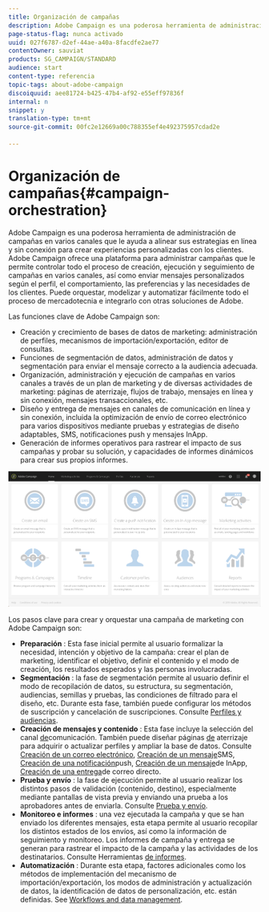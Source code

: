 ```yaml
---
title: Organización de campañas
description: Adobe Campaign es una poderosa herramienta de administración de campañas en varios canales que le ayuda a alinear sus estrategias en línea y sin conexión para crear experiencias personalizadas con los clientes.
page-status-flag: nunca activado
uuid: 027f6787-d2ef-44ae-a40a-8facdfe2ae77
contentOwner: sauviat
products: SG_CAMPAIGN/STANDARD
audience: start
content-type: referencia
topic-tags: about-adobe-campaign
discoiquuid: aee81724-b425-47b4-af92-e55eff97836f
internal: n
snippet: y
translation-type: tm+mt
source-git-commit: 00fc2e12669a00c788355ef4e492375957cdad2e

---
```



# Organización de campañas{#campaign-orchestration}

Adobe Campaign es una poderosa herramienta de administración de campañas en varios canales que le ayuda a alinear sus estrategias en línea y sin conexión para crear experiencias personalizadas con los clientes. Adobe Campaign ofrece una plataforma para administrar campañas que le permite controlar todo el proceso de creación, ejecución y seguimiento de campañas en varios canales, así como enviar mensajes personalizados según el perfil, el comportamiento, las preferencias y las necesidades de los clientes. Puede orquestar, modelizar y automatizar fácilmente todo el proceso de mercadotecnia e integrarlo con otras soluciones de Adobe.

Las funciones clave de Adobe Campaign son:

* Creación y crecimiento de bases de datos de marketing: administración de perfiles, mecanismos de importación/exportación, editor de consultas.
* Funciones de segmentación de datos, administración de datos y segmentación para enviar el mensaje correcto a la audiencia adecuada.
* Organización, administración y ejecución de campañas en varios canales a través de un plan de marketing y de diversas actividades de marketing: páginas de aterrizaje, flujos de trabajo, mensajes en línea y sin conexión, mensajes transaccionales, etc.
* Diseño y entrega de mensajes en canales de comunicación en línea y sin conexión, incluida la optimización de envío de correo electrónico para varios dispositivos mediante pruebas y estrategias de diseño adaptables, SMS, notificaciones push y mensajes InApp.
* Generación de informes operativos para rastrear el impacto de sus campañas y probar su solución, y capacidades de informes dinámicos para crear sus propios informes.

![](assets/overview_home_page.png)

Los pasos clave para crear y orquestar una campaña de marketing con Adobe Campaign son:

* **Preparación** : Esta fase inicial permite al usuario formalizar la necesidad, intención y objetivo de la campaña: crear el plan de marketing, identificar el objetivo, definir el contenido y el modo de creación, los resultados esperados y las personas involucradas.
* **Segmentación** : la fase de segmentación permite al usuario definir el modo de recopilación de datos, su estructura, su segmentación, audiencias, semillas y pruebas, las condiciones de filtrado para el diseño, etc. Durante esta fase, también puede configurar los métodos de suscripción y cancelación de suscripciones. Consulte [Perfiles y audiencias](../../audiences/using/about-profiles.md).
* **Creación de mensajes y contenido** : Esta fase incluye la selección del canal [de](../../channels/using/discovering-communication-channels.md)comunicación. También puede diseñar páginas [de](../../channels/using/about-landing-pages.md) aterrizaje para adquirir o actualizar perfiles y ampliar la base de datos. Consulte [Creación de un correo electrónico](../../channels/using/creating-an-email.md), [Creación de un mensaje](../../channels/using/creating-an-sms-message.md)SMS, [Creación de una notificación](../../channels/using/preparing-and-sending-a-push-notification.md)push, [Creación de un mensaje](../../channels/using/about-in-app-messaging.md)de InApp, [Creación de una entrega](../../channels/using/creating-the-direct-mail.md)de correo directo.
* **Prueba y envío** : la fase de ejecución permite al usuario realizar los distintos pasos de validación (contenido, destino), especialmente mediante pantallas de vista previa y enviando una prueba a los aprobadores antes de enviarla. Consulte [Prueba y envío](../../sending/using/about-sending-messages-with-campaign.md).
* **Monitoreo e informes** : una vez ejecutada la campaña y que se han enviado los diferentes mensajes, esta etapa permite al usuario recopilar los distintos estados de los envíos, así como la información de seguimiento y monitoreo. Los informes de campaña y entrega se generan para rastrear el impacto de la campaña y las actividades de los destinatarios. Consulte Herramientas [de informes](../../reporting/using/about-dynamic-reports.md).
* **Automatización** : Durante esta etapa, factores adicionales como los métodos de implementación del mecanismo de importación/exportación, los modos de administración y actualización de datos, la identificación de datos de personalización, etc. están definidas. See [Workflows and data management](../../automating/using/workflow-data-and-processes.md).

